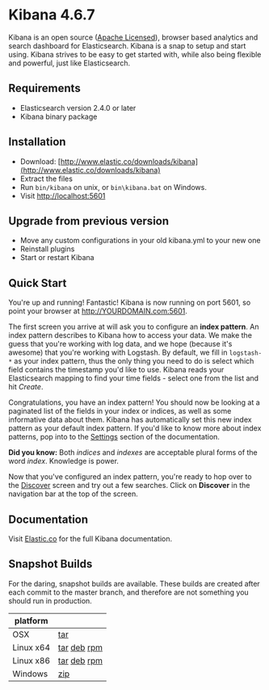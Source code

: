 # Kibana 4.6.7

Kibana is an open source ([Apache Licensed](https://github.com/elastic/kibana/blob/master/LICENSE.md)), browser based analytics and search dashboard for Elasticsearch. Kibana is a snap to setup and start using. Kibana strives to be easy to get started with, while also being flexible and powerful, just like Elasticsearch.

## Requirements

- Elasticsearch version 2.4.0 or later
- Kibana binary package

## Installation

* Download: [http://www.elastic.co/downloads/kibana](http://www.elastic.co/downloads/kibana)
* Extract the files
* Run `bin/kibana` on unix, or `bin\kibana.bat` on Windows.
* Visit [http://localhost:5601](http://localhost:5601)


## Upgrade from previous version

* Move any custom configurations in your old kibana.yml to your new one
* Reinstall plugins
* Start or restart Kibana

## Quick Start

You're up and running! Fantastic! Kibana is now running on port 5601, so point your browser at http://YOURDOMAIN.com:5601.

The first screen you arrive at will ask you to configure an **index pattern**. An index pattern describes to Kibana how to access your data. We make the guess that you're working with log data, and we hope (because it's awesome) that you're working with Logstash. By default, we fill in `logstash-*` as your index pattern, thus the only thing you need to do is select which field contains the timestamp you'd like to use. Kibana reads your Elasticsearch mapping to find your time fields - select one from the list and hit *Create*.

Congratulations, you have an index pattern! You should now be looking at a paginated list of the fields in your index or indices, as well as some informative data about them. Kibana has automatically set this new index pattern as your default index pattern. If you'd like to know more about index patterns, pop into to the [Settings](#settings) section of the documentation.

**Did you know:** Both *indices* and *indexes* are acceptable plural forms of the word *index*. Knowledge is power.

Now that you've configured an index pattern, you're ready to hop over to the [Discover](#discover) screen and try out a few searches. Click on **Discover** in the navigation bar at the top of the screen.

## Documentation

Visit [Elastic.co](http://www.elastic.co/guide/en/kibana/current/index.html) for the full Kibana documentation.

## Snapshot Builds

For the daring, snapshot builds are available. These builds are created after each commit to the master branch, and therefore are not something you should run in production.

| platform |  |
| --- | --- |
| OSX | [tar](http://download.elastic.co/kibana/kibana-snapshot/kibana-4.6.7-SNAPSHOT-darwin-x86_64.tar.gz) |
| Linux x64 | [tar](http://download.elastic.co/kibana/kibana-snapshot/kibana-4.6.7-SNAPSHOT-linux-x86_64.tar.gz) [deb](https://download.elastic.co/kibana/kibana-snapshot/kibana-4.6.7-SNAPSHOT-amd64.deb) [rpm](https://download.elastic.co/kibana/kibana-snapshot/kibana-4.6.7-SNAPSHOT-x86_64.rpm) |
| Linux x86 | [tar](http://download.elastic.co/kibana/kibana-snapshot/kibana-4.6.7-SNAPSHOT-linux-x86.tar.gz) [deb](https://download.elastic.co/kibana/kibana-snapshot/kibana-4.6.7-SNAPSHOT-i386.deb) [rpm](https://download.elastic.co/kibana/kibana-snapshot/kibana-4.6.7-SNAPSHOT-i686.rpm) |
| Windows | [zip](http://download.elastic.co/kibana/kibana-snapshot/kibana-4.6.7-SNAPSHOT-windows-x86.zip) |
